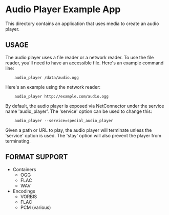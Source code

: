 # Audio Player Example App

This directory contains an application that uses media to create an audio
player.

## USAGE

The audio player uses a file reader or a network reader. To use the file
reader, you'll need to have an accessible file. Here's an example command line:
```
    audio_player /data/audio.ogg
```
Here's an example using the network reader:
```
    audio_player http://example.com/audio.ogg
```
By default, the audio player is exposed via NetConnector under the service name
'audio_player'. The 'service' option can be used to change this:
```
    audio_player --service=special_audio_player
```
Given a path or URL to play, the audio player will terminate unless the
'service' option is used. The 'stay' option will also prevent the player from
terminating.

## FORMAT SUPPORT

* Containers
  * OGG
  * FLAC
  * WAV
* Encodings
  * VORBIS
  * FLAC
  * PCM (various)
